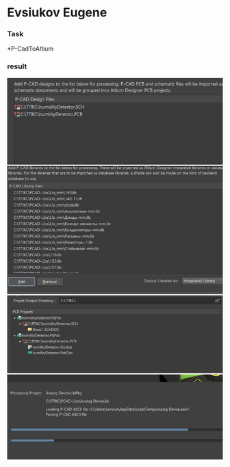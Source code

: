 # Evsiukov Eugene

### Task

*P-CadToAltium

### result

![result](1.jpg)
![result](2.jpg)
![result](3.jpg)
![result](4.jpg)
